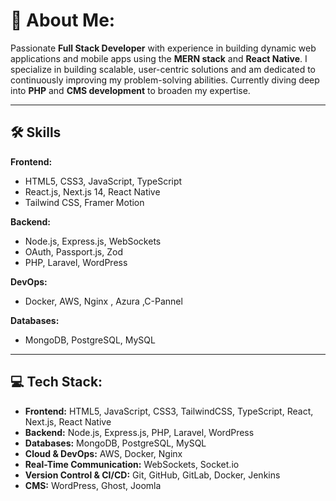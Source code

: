 # 💫 About Me:
Passionate **Full Stack Developer** with experience in building dynamic web applications and mobile apps using the **MERN stack** and **React Native**. I specialize in building scalable, user-centric solutions and am dedicated to continuously improving my problem-solving abilities. Currently diving deep into **PHP** and **CMS development** to broaden my expertise.

---

## 🛠️ Skills

**Frontend:**
- HTML5, CSS3, JavaScript, TypeScript
- React.js, Next.js 14, React Native
- Tailwind CSS, Framer Motion

**Backend:**
- Node.js, Express.js, WebSockets
- OAuth, Passport.js, Zod
- PHP, Laravel, WordPress

**DevOps:**
- Docker, AWS, Nginx , Azura ,C-Pannel

**Databases:**
- MongoDB, PostgreSQL, MySQL

---


## 💻 Tech Stack:
- **Frontend:** HTML5, JavaScript, CSS3, TailwindCSS, TypeScript, React, Next.js, React Native
- **Backend:** Node.js, Express.js, PHP, Laravel, WordPress
- **Databases:** MongoDB, PostgreSQL, MySQL
- **Cloud & DevOps:** AWS, Docker, Nginx
- **Real-Time Communication:** WebSockets, Socket.io
- **Version Control & CI/CD:** Git, GitHub, GitLab, Docker, Jenkins
- **CMS:** WordPress, Ghost, Joomla
